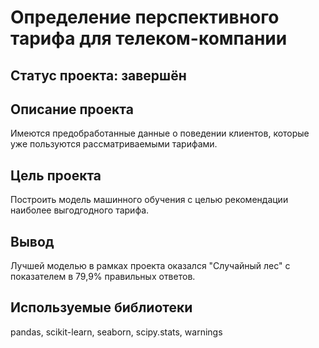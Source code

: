 # Определение перспективного тарифа для телеком-компании

## Статус проекта: завершён

## Описание проекта

Имеются предобработанные данные о поведении клиентов, которые уже пользуются рассматриваемыми тарифами.

## Цель проекта

Построить модель машинного обучения с целью рекомендации наиболее выгодгодного тарифа.

## Вывод

Лучшей моделью в рамках проекта оказался "Случайный лес" с показателем в 79,9% правильных ответов.

## Используемые библиотеки
pandas, scikit-learn, seaborn, scipy.stats, warnings
